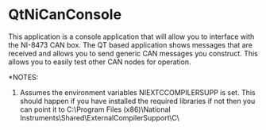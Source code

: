# QtNiCanConsole

This application is a console application that will allow you to interface with the NI-8473 CAN box.  The QT based application shows messages that are received and allows you to send generic CAN messages you construct.  This allows you to easily test other CAN nodes for operation.

*NOTES:
1. Assumes the environment variables NIEXTCCOMPILERSUPP is set.  This should happen if you have installed the required libraries if not then you can point it to C:\Program Files (x86)\National Instruments\Shared\ExternalCompilerSupport\C\